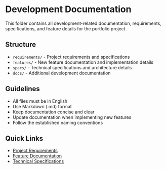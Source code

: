 # Development Documentation

This folder contains all development-related documentation, requirements, specifications, and feature details for the portfolio project.

## Structure

- `requirements/` - Project requirements and specifications
- `features/` - New feature documentation and implementation details
- `specs/` - Technical specifications and architecture details
- `docs/` - Additional development documentation

## Guidelines

- All files must be in English
- Use Markdown (.md) format
- Keep documentation concise and clear
- Update documentation when implementing new features
- Follow the established naming conventions

## Quick Links

- [Project Requirements](./requirements/)
- [Feature Documentation](./features/)
- [Technical Specifications](./specs/) 